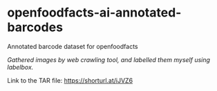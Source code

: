 # openfoodfacts-ai-annotated-barcodes
Annotated barcode dataset for openfoodfacts

*Gathered images by web crawling tool, and labelled them myself using labelbox.*

Link to the TAR file: https://shorturl.at/iJVZ6
